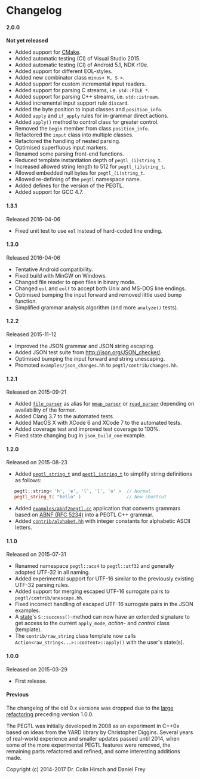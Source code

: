 # Changelog

#### 2.0.0

**Not yet released**

* Added support for [CMake](https://cmake.org/).
* Added automatic testing (CI) of Visual Studio 2015.
* Added automatic testing (CI) of Android 5.1, NDK r10e.
* Added support for different EOL-styles.
* Added new combinator class `minus< M, S >`.
* Added support for custom incremental input readers.
* Added support for parsing C streams, i.e. `std::FILE *`.
* Added support for parsing C++ streams, i.e. `std::istream`.
* Added incremental input support rule `discard`.
* Added the byte position to input classes and `position_info`.
* Added `apply` and `if_apply` rules for in-grammar direct actions.
* Added `apply()` method to control class for greater control.
* Removed the `begin` member from class `position_info`.
* Refactored the `input` class into multiple classes.
* Refactored the handling of nested parsing.
* Optimised superfluous input markers.
* Renamed some parsing front-end functions.
* Reduced template instantiation depth of `pegtl_(i)string_t`.
* Increased allowed string length to 512 for `pegtl_(i)string_t`.
* Allowed embedded null bytes for `pegtl_(i)string_t`.
* Allowed re-defining of the `pegtl` namespace name.
* Added defines for the version of the PEGTL.
* Added support for GCC 4.7.

#### 1.3.1

Released 2016-04-06

* Fixed unit test to use `eol` instead of hard-coded line ending.

#### 1.3.0

Released 2016-04-06

* Tentative Android compatibility.
* Fixed build with MinGW on Windows.
* Changed file reader to open files in binary mode.
* Changed `eol` and `eolf` to accept both Unix and MS-DOS line endings.
* Optimised bumping the input forward and removed little used bump function.
* Simplified grammar analysis algorithm (and more `analyze()` tests).

#### 1.2.2

Released 2015-11-12

* Improved the JSON grammar and JSON string escaping.
* Added JSON test suite from http://json.org/JSON_checker/.
* Optimised bumping the input forward and string unescaping.
* Promoted `examples/json_changes.hh` to `pegtl/contrib/changes.hh`.

#### 1.2.1

Released on 2015-09-21

* Added [`file_parser`](Parser-Reference.md#parser-classes) as alias for [`mmap_parser`](Parser-Reference.md#parser-classes) or [`read_parser`](Parser-Reference.md#parser-classes) depending on availability of the former.
* Added Clang 3.7 to the automated tests.
* Added MacOS X with XCode 6 and XCode 7 to the automated tests.
* Added coverage test and improved test coverage to 100%.
* Fixed state changing bug in `json_build_one` example.

#### 1.2.0

Released on 2015-08-23

* Added [`pegtl_string_t`](Rule-Reference.md#pegtl_string_t--) and [`pegtl_istring_t`](Rule-Reference.md#pegtl_istring_t--) to simplify string definitions as follows:
```c++
   pegtl::string< 'h', 'e', 'l', 'l', 'o' >  // Normal
   pegtl_string_t( "hello" )                 // New shortcut
```
* Added [`examples/abnf2pegtl.cc`](Contrib-and-Examples.md#examplesabnf2pegtlcc) application that converts grammars based on [ABNF (RFC 5234)](https://tools.ietf.org/html/rfc5234) into a PEGTL C++ grammar.
* Added [`contrib/alphabet.hh`](Contrib-and-Examples.md#pegtlcontribalphabethh) with integer constants for alphabetic ASCII letters.

#### 1.1.0

Released on 2015-07-31

* Renamed namespace `pegtl::ucs4` to `pegtl::utf32` and generally adopted UTF-32 in all naming.
* Added experimental support for UTF-16 similar to the previously existing UTF-32 parsing rules.
* Added support for merging escaped UTF-16 surrogate pairs to `pegtl/contrib/unescape.hh`.
* Fixed incorrect handling of escaped UTF-16 surrogate pairs in the JSON examples.
* A [state](Rule-Reference.md#state-s-r-)'s `S::success()`-method can now have an extended signature to get access to the current `apply_mode`, *action*- and *control* class (template).
* The `contrib/raw_string` class template now calls `Action<raw_string<...>::content>::apply()` with the user's state(s).

#### 1.0.0

Released on 2015-03-29

* First release.

#### Previous

The changelog of the old 0.x versions was dropped due to the [large refactoring](2014-Refactoring.md) preceding version 1.0.0.

The PEGTL was initially developed in 2008 as an experiment in C++0x based on ideas from the YARD library by Christopher Diggins.
Several years of real-world experience and smaller updates passed until 2014, when some of the more experimental PEGTL features were removed, the remaining parts refactored and refined, and some interesting additions made.

Copyright (c) 2014-2017 Dr. Colin Hirsch and Daniel Frey
